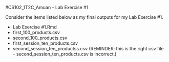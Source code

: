 #CS102_1T2C_Amuan - Lab Exercise #1

Consider the items listed below as my final outputs for my Lab Exercise #1.

- Lab Exercise #1.Rmd
- first_100_products.csv
- second_100_products.csv
- first_session_ten_products.csv
- second_session_ten_productss.csv (REMINDER: this is the right csv file - second_session_ten_products.csv is incorrect.)